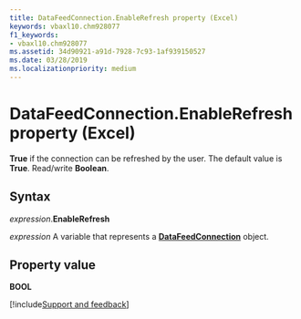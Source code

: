 ```yaml
---
title: DataFeedConnection.EnableRefresh property (Excel)
keywords: vbaxl10.chm928077
f1_keywords:
- vbaxl10.chm928077
ms.assetid: 34d90921-a91d-7928-7c93-1af939150527
ms.date: 03/28/2019
ms.localizationpriority: medium
---
```



# DataFeedConnection.EnableRefresh property (Excel)

**True** if the connection can be refreshed by the user. The default value is **True**. Read/write **Boolean**.


## Syntax

_expression_.**EnableRefresh**

_expression_ A variable that represents a **[DataFeedConnection](Excel.datafeedconnection.md)** object.


## Property value

**BOOL**




[!include[Support and feedback](~/includes/feedback-boilerplate.md)]